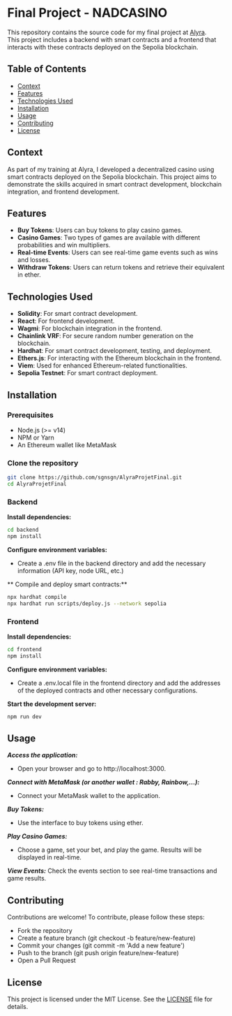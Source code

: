 # Final Project - NADCASINO

This repository contains the source code for my final project at [Alyra](https://formation.alyra.fr/login).  
This project includes a backend with smart contracts and a frontend that interacts with these contracts deployed on the Sepolia blockchain.

## Table of Contents

- [Context](#context)
- [Features](#features)
- [Technologies Used](#technologies-used)
- [Installation](#installation)
- [Usage](#usage)
- [Contributing](#contributing)
- [License](#license)

## Context

As part of my training at Alyra, I developed a decentralized casino using smart contracts deployed on the Sepolia blockchain. This project aims to demonstrate the skills acquired in smart contract development, blockchain integration, and frontend development.

## Features

- **Buy Tokens**: Users can buy tokens to play casino games.
- **Casino Games**: Two types of games are available with different probabilities and win multipliers.
- **Real-time Events**: Users can see real-time game events such as wins and losses.
- **Withdraw Tokens**: Users can return tokens and retrieve their equivalent in ether.

## Technologies Used

- **Solidity**: For smart contract development.
- **React**: For frontend development.
- **Wagmi**: For blockchain integration in the frontend.
- **Chainlink VRF**: For secure random number generation on the blockchain.
- **Hardhat**: For smart contract development, testing, and deployment.
- **Ethers.js**: For interacting with the Ethereum blockchain in the frontend.
- **Viem**: Used for enhanced Ethereum-related functionalities.
- **Sepolia Testnet**: For smart contract deployment.

## Installation

### Prerequisites

- Node.js (>= v14)
- NPM or Yarn
- An Ethereum wallet like MetaMask

### Clone the repository

```bash
git clone https://github.com/sgnsgn/AlyraProjetFinal.git
cd AlyraProjetFinal
```

### Backend

**Install dependencies:**

```bash
cd backend
npm install
```

**Configure environment variables:**

- Create a .env file in the backend directory and add the necessary information (API key, node URL, etc.)

** Compile and deploy smart contracts:**

```bash
npx hardhat compile
npx hardhat run scripts/deploy.js --network sepolia
```

### Frontend

**Install dependencies:**

```bash
cd frontend
npm install
```

**Configure environment variables:**

- Create a .env.local file in the frontend directory and add the addresses of the deployed contracts and other necessary configurations.

**Start the development server:**

```bash
npm run dev
```

## Usage

**_Access the application:_**

- Open your browser and go to http://localhost:3000.

**_Connect with MetaMask (or another wallet : Rabby, Rainbow,...):_**

- Connect your MetaMask wallet to the application.

**_Buy Tokens:_**

- Use the interface to buy tokens using ether.

**_Play Casino Games:_**

- Choose a game, set your bet, and play the game. Results will be displayed in real-time.

**_View Events:_**
Check the events section to see real-time transactions and game results.

## Contributing

Contributions are welcome! To contribute, please follow these steps:

- Fork the repository
- Create a feature branch (git checkout -b feature/new-feature)
- Commit your changes (git commit -m 'Add a new feature')
- Push to the branch (git push origin feature/new-feature)
- Open a Pull Request

## License

This project is licensed under the MIT License. See the [LICENSE](https://en.wikipedia.org/wiki/MIT_License) file for details.
